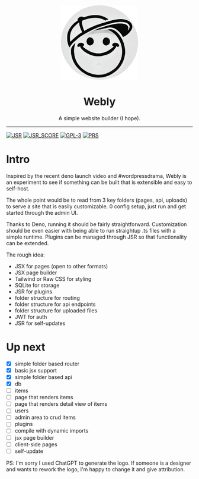 <p align="center">
  <a href="https://github.com/webly/core"><img height="200" style="height: 200px" src="https://raw.githubusercontent.com/webly-sh/core/refs/heads/main/logo.png" alt="logo"></a>
  <h1 align="center">Webly</h1>
</p>
<p align="center">
A simple website builder (I hope).
</p>
<hr/>

[![JSR](https://jsr.io/badges/@webly/core)](https://jsr.io/@webly/core)
[![JSR_SCORE](https://jsr.io/badges/@webly/core/score)](https://jsr.io/@webly/core/score)
[![GPL-3](https://img.shields.io/:license-gpl-blue.svg)](https://www.gnu.org/licenses/gpl-3.0.en.html)
[![PRS](https://img.shields.io/badge/PRs-welcome-blue.svg)](http://makeapullrequest.com)

# Intro

Inspired by the recent deno launch video and #wordpressdrama, Webly is an experiment to see if something can be built that is extensible and easy to self-host.

The whole point would be to read from 3 key folders (pages, api, uploads) to serve a site that is easily customizable. 0 config setup, just run and get started through the admin UI.

Thanks to Deno, running it should be fairly straightforward. Customization should be even easier with being able to run straightup .ts files with a simple runtime. Plugins can be managed through JSR so that functionality can be extended.

The rough idea:
- JSX for pages (open to other formats)
- JSX page builder
- Tailwind or Raw CSS for styling
- SQLite for storage
- JSR for plugins
- folder structure for routing
- folder structure for api endpoints
- folder structure for uploaded files
- JWT for auth
- JSR for self-updates

# Up next

- [x] simple folder based router
- [x] basic jsx support
- [x] simple folder based api
- [x] db
- [ ] items
- [ ] page that renders items
- [ ] page that renders detail view of items
- [ ] users
- [ ] admin area to crud items
- [ ] plugins
- [ ] compile with dynamic imports
- [ ] jsx page builder
- [ ] client-side pages
- [ ] self-update

PS: I'm sorry I used ChatGPT to generate the logo. If someone is a designer and wants to rework the logo, I'm happy to change it and give attribution.